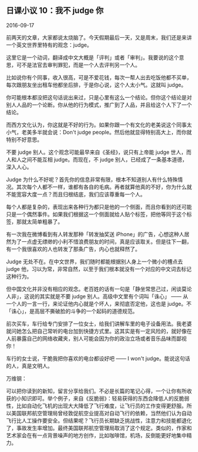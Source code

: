 ## 日课小议 10：我不 judge 你

2016-09-17

前两天的文章，大家都说太烧脑了。今天假期最后一天，又是周末，我们还是来讲一个英文世界里特有的观念：judge。

这里它是一个动词，翻译成中文大概是「评判」或者「审判」。我要说的这个意思，可不是法官去审判罪犯，而是一个人去评判另一个人。

比如说你有个同事，收入很高，可是不爱花钱，每次一帮人出去吃饭他都不买单，每次跟朋友坐出租车他都坐后排，于是你心说，这个人太小气。这就叫 judge。

你可能根本都没把这句话说出来过，只是心里有这么一个结论。但你这个结论是对别人人品的一个论断。你从他的行为模式，推广到了人品，并且给这个人下了一个结论。

而西方文化认为，你这就是不好的行为。如果你跟一个有文化的老美说这个同事太小气，老美多半就会说：Don't judge people。然后他就显得特别高大上，而你就特别不好意思。

不要 judge 别人。这个观念可能最早来自《圣经》，说只有上帝能 judge 世人，而人和人之间不能互相 judge。而现在，不 judge 别人，已经成了一条基本道德，深入人心。

Judge 为什么不好呢？首先你的信息非常有限，根本不知道别人有什么特殊情况。其次每个人都不一样，谁都有各自的毛病。再者就算他真的不好，你为什么就不能宽容大度一点？而且归根结底，我们应该尊重每一个人。

每个人都是复杂的，表现出来各种行为都只是他的一个侧面，而且你看到的还可能只是一个偶然事件。如果我们根据这一个侧面就给人贴个标签，把他等同于这个标签，那就太简单粗暴了。

有一次我在微博看到有人转发那种「转发抽奖送 iPhone」的广告，心想这种人居然为了一点虚无缥缈的小利不惜浪费朋友的时间，真是应该取关。但是往下一翻，有一个我很喜欢的人也转发了那条广告，内心也就释然了。

Judge 无处不在。在中文世界，我们随时都能根据别人身上一个微小的槽点去 judge 他，习以为常，非常自然，以至于我们根本就没有一个对应的中文词去标记这种行为。

但中国文化并非没有相应的观念。老百姓的话有一句是「静坐常思己过，闲谈莫论人非」，这说的其实就是不要 judge 别人。高级中文里有个词叫「诛心」 —— 从一个人的一言一行，来论证他内心就是个坏人，来彻底否定他，这也是 judge。不「诛心」，是高层不撕破脸的斗争的一个起码的道德规范。

前次买车，车行给专门安排了一位女士，给我们讲解车里的电子设备用法。我老婆就问她怎么把自己常听的电台加到快捷方式里。这其实是有一定风险的，就好像在人前暴露自己的网络收藏夹，别人可能会因为你的政治立场或者音乐品味而鄙视你！

车行的女士说，干脆我把你喜欢的电台都设好吧 —— I won't judge。能说这句话的人，真是文明人。

万维钢：

可以把你读到的新知，留言分享给我们。不必是长篇的笔记心得，一个让你有所收获的小知识即可。举个例子，来自《反脆弱》：轻易获得的东西会降低人的反脆弱性，比如自动化飞机的出现大大降低了飞行难度，让飞行员的工作变得更舒服。所以美国联邦航空管理局曾经敦促航空业提高对自动飞行的依赖，当然他们认为自动飞行比人工操作要安全。但结果呢？飞行员长期缺乏挑战性，注意力和技能都退化了，事故发生率增加。最终美国联邦航空管理局取消了这个规定。类似的，作家和艺术家会在有一点背景噪声的地方创作，比如咖啡馆，机场，反倒能更好地集中精力。